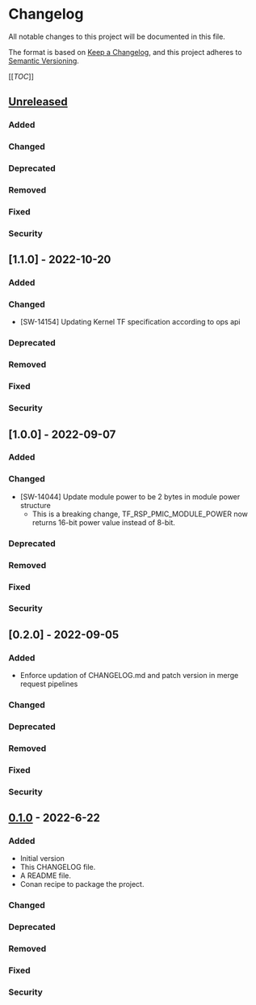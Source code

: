 # Changelog
All notable changes to this project will be documented in this file.

The format is based on [Keep a Changelog](https://keepachangelog.com/en/1.0.0/),
and this project adheres to [Semantic Versioning](https://semver.org/spec/v2.0.0.html).

[[_TOC_]]

## [Unreleased]
### Added
### Changed
### Deprecated
### Removed
### Fixed
### Security

## [1.1.0] - 2022-10-20
### Added
### Changed
- [SW-14154] Updating Kernel TF specification according to ops api
### Deprecated
### Removed
### Fixed
### Security

## [1.0.0] - 2022-09-07
### Added
### Changed
- [SW-14044] Update module power to be 2 bytes in module power structure
    - This is a breaking change, TF_RSP_PMIC_MODULE_POWER now returns 16-bit power value instead of 8-bit.
### Deprecated
### Removed
### Fixed
### Security

## [0.2.0] - 2022-09-05
### Added
- Enforce updation of CHANGELOG.md and patch version in merge request pipelines
### Changed
### Deprecated
### Removed
### Fixed
### Security

## [0.1.0] - 2022-6-22
### Added
- Initial version
- This CHANGELOG file.
- A README file.
- Conan recipe to package the project.
### Changed
### Deprecated
### Removed
### Fixed
### Security


[Unreleased]: https://gitlab.esperanto.ai/software/tf-protocol/-/compare/v0.1.0...master
[0.1.0]: https://gitlab.esperanto.ai/software/tf-protocol/-/tags/v0.1.0
